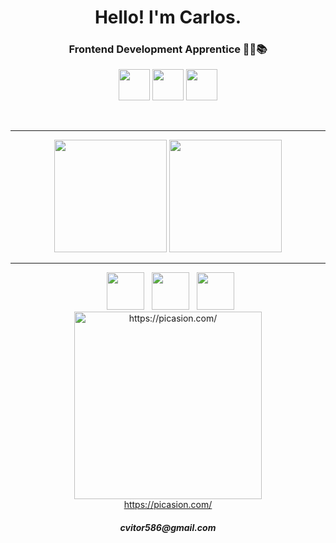 
<h1 align="center"> Hello! I'm Carlos.   </h1>
<h3 align="center"> Frontend Development Apprentice 👨‍💻📚 </h3>

<p align='center'>
<img src="https://upload.wikimedia.org/wikipedia/commons/thumb/9/99/Unofficial_JavaScript_logo_2.svg/1200px-Unofficial_JavaScript_logo_2.svg.png" width="50">
<img src="https://image.flaticon.com/icons/png/512/1216/1216733.png" width="50">
<img src="https://media.slid.es/uploads/juscezari/images/413092/CSS3.png" width='50'>
</p>
</div>
</div>

<br>
<hr>
<div align='center'>
  <img height="180em" src="https://github-readme-stats.vercel.app/api?username=CV1tor&show_icons=true&theme=bear&include_all_commits=true&count_private=true"/>
  <img height="180em" src="https://github-readme-stats.vercel.app/api/top-langs/?username=CV1tor&layout=compact&langs_count=7&theme=bear"/>
</div>
<hr>


<p align="center">
&nbsp; <a href="https://twitter.com/littlecarIos" target="_blank" rel="noopener noreferrer"><img src=https://image.flaticon.com/icons/png/512/185/185961.png width="60" /></a> 
&nbsp; <a href="https://www.behance.net/cv1tor" target="_blank" rel="noopener noreferrer"><img src="https://image.flaticon.com/icons/png/512/185/185970.png" width="60" /></a>  
&nbsp; <a href="https://www.linkedin.com/in/carlos-vitor-duarte-rodrigues-galv%C3%A3o-a158481a5/" target="_blank" rel="noopener noreferrer"><img src="https://image.flaticon.com/icons/png/512/185/185964.png" width="60" /></a>
<a href="https://picasion.com/"><img src="https://i.picasion.com/pic91/b2f4f4a6630879c0db03831a5c3da044.gif" width="300" height="300" border="0" alt="https://picasion.com/" /></a><br /><a href="https://picasion.com/">https://picasion.com/</a>
  <h5 align="center">cvitor586@gmail.com</h5>
</p>
</div>
